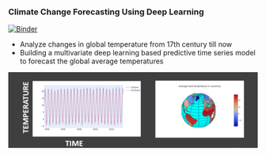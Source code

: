 ### Climate Change Forecasting Using Deep Learning

[![Binder](https://mybinder.org/badge_logo.svg)](https://mybinder.org/v2/gh/msdat/climate-change-forecasting/HEAD)

* Analyze changes in global temperature from 17th century till now 
* Building a multivariate deep learning based predictive time series model to forecast the global average temperatures

<img src='plots/cc1.png'>
